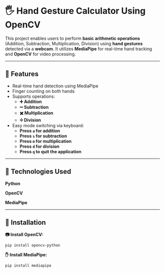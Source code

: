 # 🖐️ Hand Gesture Calculator Using OpenCV 

This project enables users to perform **basic arithmetic operations** (Addition, Subtraction, Multiplication, Division) using **hand gestures** detected via a **webcam**. It utilizes **MediaPipe** for real-time hand tracking and **OpenCV** for video processing.

---
## 🚀 Features

- Real-time hand detection using MediaPipe
- Finger counting on both hands
- Supports operations:
  - **➕ Addition**
  - **➖ Subtraction**
  - **✖️ Multiplication**
  - **➗ Division**
- Easy mode switching via keyboard:
  - **Press `a` for addition**
  - **Press `s` for subtraction**
  - **Press `m` for multiplication**
  - **Press `d` for division**
  - **Press `q` to quit the application**

---

## 🧰 Technologies Used

 **Python** 
 
 **OpenCV** 
 
 **MediaPipe** 
 
---

## 🔧 Installation

**📷 Install OpenCV:**

`pip install opencv-python`

**✋ Install MediaPipe:**

`pip install mediapipe`
